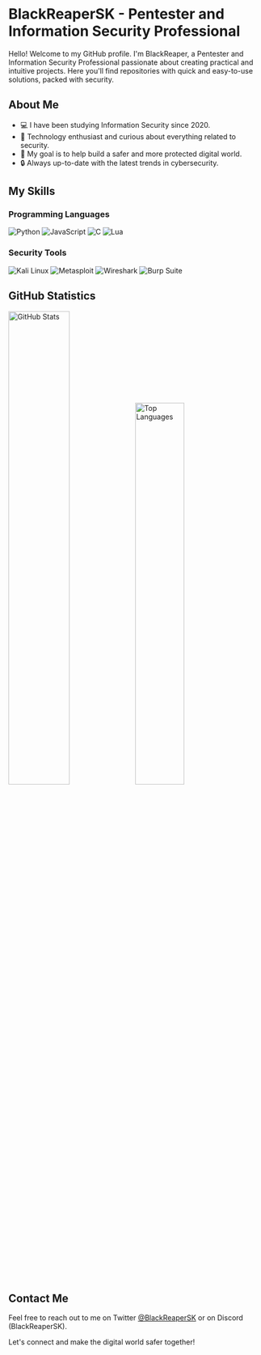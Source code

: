 # BlackReaperSK - Pentester and Information Security Professional

Hello! Welcome to my GitHub profile. I'm BlackReaper, a Pentester and Information Security Professional passionate about creating practical and intuitive projects. Here you'll find repositories with quick and easy-to-use solutions, packed with security.

## About Me
- 💻 I have been studying Information Security since 2020.
- 🤖 Technology enthusiast and curious about everything related to security.
- 🎯 My goal is to help build a safer and more protected digital world.
- 🔒 Always up-to-date with the latest trends in cybersecurity.

## My Skills

### Programming Languages

![Python](https://img.shields.io/badge/-Python-3776AB?logo=python&logoColor=white&style=for-the-badge)
![JavaScript](https://img.shields.io/badge/-JavaScript-F7DF1E?logo=javascript&logoColor=white&style=for-the-badge)
![C](https://img.shields.io/badge/-C-00599C?logo=c&logoColor=white&style=for-the-badge)
![Lua](https://img.shields.io/badge/-Lua-2C2D72?logo=lua&logoColor=white&style=for-the-badge)

### Security Tools

![Kali Linux](https://img.shields.io/badge/-Kali%20Linux-557C94?logo=kalilinux&logoColor=white&style=for-the-badge)
![Metasploit](https://img.shields.io/badge/-Metasploit-ED1C24?logo=metasploit&logoColor=white&style=for-the-badge)
![Wireshark](https://img.shields.io/badge/-Wireshark-1679A7?logo=wireshark&logoColor=white&style=for-the-badge)
![Burp Suite](https://img.shields.io/badge/-Burp%20Suite-FF7518?logo=burpsuite&logoColor=white&style=for-the-badge)

## GitHub Statistics

<p>
  <img src="https://github-readme-stats.vercel.app/api?username=BlackReaperSK&show_icons=true&count_private=true&theme=dark" alt="GitHub Stats" width="49%" />
  <img src="https://github-readme-stats.vercel.app/api/top-langs/?username=BlackReaperSK&layout=compact&theme=dark&langs_count=4" alt="Top Languages" width="44%" />
</p>

## Contact Me

Feel free to reach out to me on Twitter [@BlackReaperSK](https://twitter.com/BlackReaperSK) or on Discord (BlackReaperSK). 

Let's connect and make the digital world safer together!
